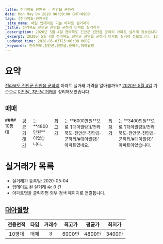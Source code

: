 ```yaml
---
title: 전라북도 진안군 - 진안읍 군하리
date: Mon May 04 2020 00:00:00 GMT+0900
tags: [전라북도-진안군]
_site_name: 매일 업데이트 되는 아파트 실거래가
_title: 전라북도 진안군 진안읍 군하리 아파트 실거래가
_description: 2020년 5월 4일 전라북도 진안군 진안읍 군하리 아파트 실거래 정보입니다. 1건 아파트 정보가 있습니다.
_excerpt: 2020년 5월 4일 전라북도 진안군 진안읍 군하리 아파트 실거래 정보입니다. 1건 아파트 정보가 있습니다.
_updated_time: 2020-05-03T15:00:00.000Z
_keywords: 전라북도,진안군,진안읍,군하리,대아월랑
---
```





# 요약
<ins>전라북도 진안군 진안읍 군하리</ins> 아파트 실거래 가격을 알아볼까요? <ins>2020년 5월 4일</ins> 기준으로 <ins>이번달, 지난달 거래</ins>를 정리해보았습니다.

## 매매
<div class="container">
<div class="twelve columns" markdown="1">
#### 10평대
<ins>평균 거래가</ins>는 **4800만원**이었습니다. <ins>최고가</ins>는 **6000만원**으로 '[대아월랑](/전라북도-진안군-진안읍-군하리/#대아월랑)' 아파트였네요. <ins>최저가</ins>는 **3400만원**으로 '[대아월랑](/전라북도-진안군-진안읍-군하리/#대아월랑)' 아파트이었습니다.
</div>
</div>



# 실거래가 목록
- 실거래가 등록일: 2020-05-04
- 업데이트 된 실거래 수: 0 건
- 아파트명을 클릭하면 외부 검색 페이지로 연결됩니다.

## [대아월랑](#대아월랑)

|전용면적|타입|거래수|최고가|평균가|최저가|
|:---:|:---:|:---:|:---:|:---:|:---:|
|10평대|<span class="deal-type-1">매매</span>|3|6000만|4800만|3400만|

<br/>



